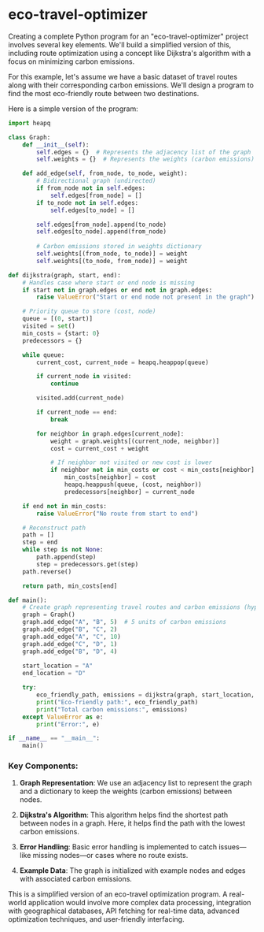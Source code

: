 # eco-travel-optimizer

Creating a complete Python program for an "eco-travel-optimizer" project involves several key elements. We'll build a simplified version of this, including route optimization using a concept like Dijkstra's algorithm with a focus on minimizing carbon emissions.

For this example, let's assume we have a basic dataset of travel routes along with their corresponding carbon emissions. We'll design a program to find the most eco-friendly route between two destinations.

Here is a simple version of the program:

```python
import heapq

class Graph:
    def __init__(self):
        self.edges = {}  # Represents the adjacency list of the graph
        self.weights = {}  # Represents the weights (carbon emissions) between edges

    def add_edge(self, from_node, to_node, weight):
        # Bidirectional graph (undirected)
        if from_node not in self.edges:
            self.edges[from_node] = []
        if to_node not in self.edges:
            self.edges[to_node] = []

        self.edges[from_node].append(to_node)
        self.edges[to_node].append(from_node)
        
        # Carbon emissions stored in weights dictionary
        self.weights[(from_node, to_node)] = weight
        self.weights[(to_node, from_node)] = weight

def dijkstra(graph, start, end):
    # Handles case where start or end node is missing
    if start not in graph.edges or end not in graph.edges:
        raise ValueError("Start or end node not present in the graph")

    # Priority queue to store (cost, node)
    queue = [(0, start)]
    visited = set()
    min_costs = {start: 0}
    predecessors = {}

    while queue:
        current_cost, current_node = heapq.heappop(queue)

        if current_node in visited:
            continue

        visited.add(current_node)

        if current_node == end:
            break

        for neighbor in graph.edges[current_node]:
            weight = graph.weights[(current_node, neighbor)]
            cost = current_cost + weight

            # If neighbor not visited or new cost is lower
            if neighbor not in min_costs or cost < min_costs[neighbor]:
                min_costs[neighbor] = cost
                heapq.heappush(queue, (cost, neighbor))
                predecessors[neighbor] = current_node

    if end not in min_costs:
        raise ValueError("No route from start to end")

    # Reconstruct path
    path = []
    step = end
    while step is not None:
        path.append(step)
        step = predecessors.get(step)
    path.reverse()

    return path, min_costs[end]

def main():
    # Create graph representing travel routes and carbon emissions (hypothetical data)
    graph = Graph()
    graph.add_edge("A", "B", 5)  # 5 units of carbon emissions
    graph.add_edge("B", "C", 2)
    graph.add_edge("A", "C", 10)
    graph.add_edge("C", "D", 1)
    graph.add_edge("B", "D", 4)
    
    start_location = "A"
    end_location = "D"

    try:
        eco_friendly_path, emissions = dijkstra(graph, start_location, end_location)
        print("Eco-friendly path:", eco_friendly_path)
        print("Total carbon emissions:", emissions)
    except ValueError as e:
        print("Error:", e)

if __name__ == "__main__":
    main()

```

### Key Components:
1. **Graph Representation**: We use an adjacency list to represent the graph and a dictionary to keep the weights (carbon emissions) between nodes.

2. **Dijkstra's Algorithm**: This algorithm helps find the shortest path between nodes in a graph. Here, it helps find the path with the lowest carbon emissions.

3. **Error Handling**: Basic error handling is implemented to catch issues—like missing nodes—or cases where no route exists.

4. **Example Data**: The graph is initialized with example nodes and edges with associated carbon emissions.

This is a simplified version of an eco-travel optimization program. A real-world application would involve more complex data processing, integration with geographical databases, API fetching for real-time data, advanced optimization techniques, and user-friendly interfacing.